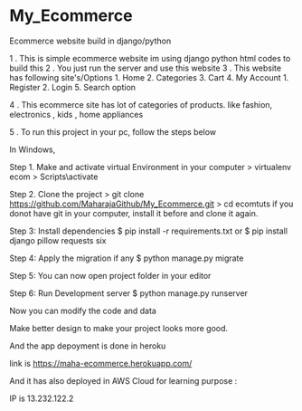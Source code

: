 # My_Ecommerce
Ecommerce website build in django/python

1 . This is simple ecommerce website im using django python html codes to build this 
2 . You just run the server and use this website 
3 . This website has following site's/Options 
        1. Home 
        2. Categories
        3. Cart
        4. My Account
              1. Register
              2. Login
        5. Search option
     
4 . This ecommerce site has lot of categories of products. 
      like fashion, electronics , kids , home appliances



5 .  To run this project in your pc, 
     follow the steps below

In Windows, 

Step 1. Make and activate virtual Environment in your computer
    > virtualenv ecom
    > Scripts\activate

Step 2. Clone the project
    > git clone https://github.com/MaharajaGithub/My_Ecommerce.git
    > cd ecomtuts
     if you donot have git in your computer, install it before and clone it again.

Step 3: Install dependencies 
    $ pip install -r requirements.txt
    or 
    $ pip install django pillow requests six

Step 4: Apply the migration if any
    $ python manage.py migrate


Step 5: You can now open project folder in your editor

Step 6: Run Development server
    $ python manage.py runserver


Now you can modify the code and data

Make better design to make your project looks more good. 


And the app depoyment is done in heroku 

link is https://maha-ecommerce.herokuapp.com/

And it has also deployed in AWS Cloud for learning purpose :

IP is 13.232.122.2
